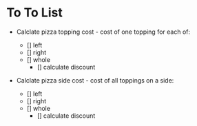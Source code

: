 # To To List

* Calclate pizza topping cost - cost of one topping for each of:
    * [] left
    * [] right
    * [] whole
        * [] calculate discount


* Calclate pizza side cost - cost of all toppings on a side:
    * [] left
    * [] right
    * [] whole
        * [] calculate discount



